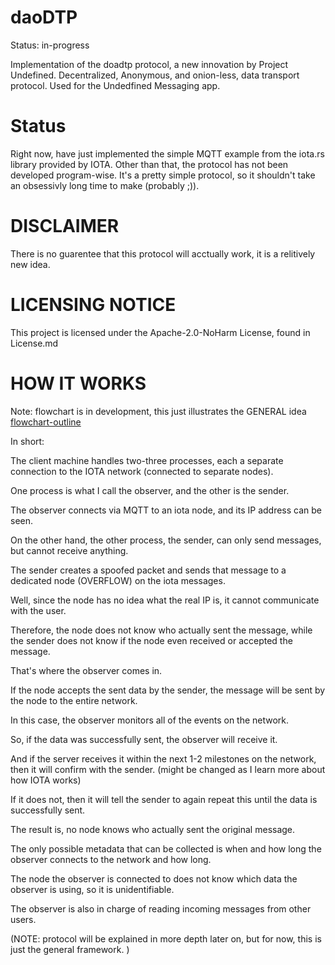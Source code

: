 # daoDTP
Status: in-progress

Implementation of the doadtp protocol, a new innovation by Project Undefined.
Decentralized, Anonymous, and onion-less, data transport protocol. 
Used for the Undedfined Messaging app. 

# Status
Right now, have just implemented the simple MQTT example from the iota.rs library provided by IOTA.
Other than that, the protocol has not been developed program-wise. 
It's a pretty simple protocol, so it shouldn't take an obsessivly long time to make (probably ;)).

# DISCLAIMER
There is no guarentee that this protocol will acctually work, it is a relitively new idea. 

# LICENSING NOTICE
This project is licensed under the Apache-2.0-NoHarm License, found in License.md

# HOW IT WORKS
Note: flowchart is in development, this just illustrates the GENERAL idea
[flowchart-outline](flowchart-outline.png)

In short:

The client machine handles two-three processes, each a separate connection to the IOTA network (connected to separate nodes).

One process is what I call the observer, and the other is the sender. 

The observer connects via MQTT to an iota node, and its IP address can be seen.

On the other hand, the other process, the sender, can only send messages, but cannot receive anything. 

The sender creates a spoofed packet and sends that message to a dedicated node (OVERFLOW) on the iota messages.

Well, since the node has no idea what the real IP is, it cannot communicate with the user. 

Therefore, the node does not know who actually sent the message, while the sender does not know if the node even received or accepted the message.
 
That's where the observer comes in.

If the node accepts the sent data by the sender, the message will be sent by the node to the entire network. 

In this case, the observer monitors all of the events on the network. 

So, if the data was successfully sent, the observer will receive it. 

And if the server receives it within the next 1-2 milestones on the network, then it will confirm with the sender.  (might be changed as I learn more about how IOTA works)

If it does not, then it will tell the sender to again repeat this until the data is successfully sent. 

The result is, no node knows who actually sent the original message. 

The only possible metadata that can be collected is when and how long the observer connects to the network and how long. 

The node the observer is connected to does not know which data the observer is using, so it is unidentifiable. 

The observer is also in charge of reading incoming messages from other users. 

(NOTE: protocol will be explained in more depth later on, but for now, this is just the general framework. )



